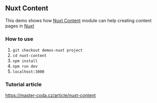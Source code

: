## Nuxt Content
This demo shows how [Nuxt Content](https://content.nuxtjs.org/) module can help creating content pages in [Nuxt](https://nuxt.com/)

### How to use
1. `git checkout demos-nuxt project`
2. `cd nuxt-content`
3. `npm install`
4. `npm run dev` 
5. `localhost:3000` 

### Tutorial article
https://master-coda.cz/article/nuxt-content
